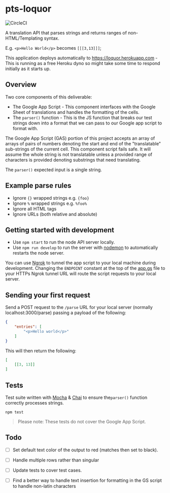 # pts-loquor

![CircleCI](https://circleci.com/gh/jamesrwilliams/pts-loquor.svg?style=shield&circle-token=d2bdf5a59f5587ed2d43d1125229108b145d174f)

A translation API that parses strings and returns ranges of non-HTML/Templating syntax.

E.g. `<p>Hello World</p>` becomes `[[[3,13]]]`;

This application deploys automatically to https://loquor.herokuapp.com - This is running as a free Heroku dyno so might take some time to respond initially as it starts up.
 
## Overview

Two core components of this deliverable:

- The Google App Script - This component interfaces with the Google Sheet of translations and handles the formatting of the cells.
- The `parser()` function - This is the JS function that breaks our test strings down into a format that we can pass to our Google app script to format with.

The Google App Script (GAS) portion of this project accepts an array of arrays of pairs of numbers denoting the start and end of the "translatable" sub-strings of the current cell. This component script fails safe. It will assume the whole string is not translatable unless a provided range of characters is provided denoting substrings that need translating.

The `parser()` expected input is a single string.

## Example parse rules

- Ignore `{}` wrapped strings e.g. `{foo}`
- Ignore `%` wrapped strings e.g. `%foo%` 
- Ignore all HTML tags
- Ignore URLs (both relative and absolute)

## Getting started with development

- Use `npm start` to run the node API server locally.
- Use `npm run develop` to run the server with [nodemon](https://nodemon.io/) to automatically restarts the node server.

You can use [Ngrok](https://ngrok.com/) to tunnel the app script to your local machine during development. Changing the `ENDPOINT` constant at the top of the [app.gs](./google-app-script/app.gs) file to your HTTPs Ngrok tunnel URL will route the script requests to your local server.

## Sending your first request

Send a POST request to the `/parse` URL for your local server (normally localhost:3000/parse) passing a payload of the following:

```json
{
    "entries": [
        "<p>Hello world</p>"
    ]
} 
```

This will then return the following:

```json
[
    [[3, 13]]
]
```

## Tests

Test suite written with [Mocha](https://mochajs.org/) & [Chai](https://www.chaijs.com/) to ensure the`parser()` function correctly processes strings. 

```
npm test
```

> Please note: These tests do not cover the Google App Script.

## Todo

- [ ] Set default text color of the output to red (matches then set to black).
- [ ] Handle multiple rows rather than singular
- [ ] Update tests to cover test cases.
- [ ] Find a better way to handle text insertion for formatting in the GS script to handle non-latin characters

